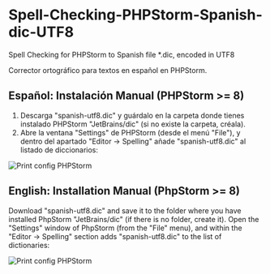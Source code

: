# Spell-Checking-PHPStorm-Spanish-dic-UTF8
Spell Checking for PHPStorm to Spanish file *.dic, encoded in UTF8

Corrector ortográfico para textos en español en PHPStorm.

## Español: Instalación Manual (PHPStorm >= 8)

1. Descarga "spanish-utf8.dic" y guárdalo en la carpeta donde tienes instalado PHPStorm "JetBrains/dic" (si no existe la carpeta, créala).
2. Abre la ventana "Settings" de PHPStorm (desde el menú "File"), y dentro del apartado "Editor -> Spelling" añade "spanish-utf8.dic" al listado de diccionarios:

![Print config PHPStorm](http://s25.postimg.org/a9hknho4v/Print_de_pantalla_633.jpg)



## English: Installation Manual (PhpStorm >= 8)

Download "spanish-utf8.dic" and save it to the folder where you have installed PhpStorm "JetBrains/dic" (if there is no folder, create it).
Open the "Settings" window of PhpStorm (from the "File" menu), and within the "Editor -> Spelling" section adds "spanish-utf8.dic" to the list of dictionaries:

![Print config PHPStorm](http://s25.postimg.org/a9hknho4v/Print_de_pantalla_633.jpg)
